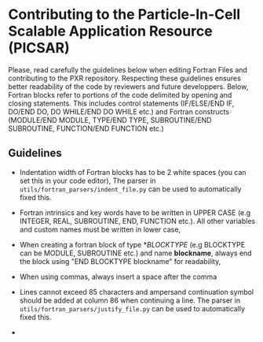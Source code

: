 # **Contributing to the Particle-In-Cell Scalable Application Resource (PICSAR)**


Please, read carefully the guidelines below when editing Fortran Files and 
contributing to the PXR repository. Respecting these guidelines ensures better readability of
the code by reviewers and future developpers. Below, Fortran blocks refer to portions of the code 
delimited by opening and closing statements. This includes control statements (IF/ELSE/END IF, 
DO/END DO, DO WHILE/END DO WHILE etc.) and Fortran constructs (MODULE/END MODULE, TYPE/END TYPE, 
SUBROUTINE/END SUBROUTINE, FUNCTION/END FUNCTION etc.)

## **Guidelines**

- Indentation width  of Fortran blocks has to be 2 white spaces (you can set this in your code editor),
  The parser in `utils/fortran_parsers/indent_file.py` can be used to automatically fixed this.  

- Fortran intrinsics and key words have to be written in UPPER CASE (e.g INTEGER, REAL, 
  SUBROUTINE, END, FUNCTION etc.). All other variables and custom names 
  must be written in lower case, 

- When creating  a fortran block of type **BLOCKTYPE* (e.g BLOCKTYPE can be MODULE, SUBROUTINE etc.) and name **blockname**, always end the block using 
"END BLOCKTYPE blockname" for readability,

- When using commas, always insert a space after the comma

- Lines cannot exceed 85 characters and ampersand continuation symbol should be added 
  at column 86 when continuing a line. The parser in `utils/fortran_parsers/justify_file.py` 
  can be used to automatically fixed this. 

- 

